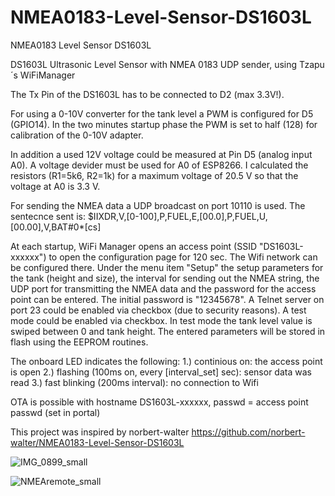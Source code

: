 # NMEA0183-Level-Sensor-DS1603L
NMEA0183 Level Sensor DS1603L

 DS1603L Ultrasonic Level Sensor with NMEA 0183 UDP sender, using Tzapu´s WiFiManager
  
 The Tx Pin of the DS1603L has to be connected to D2 (max 3.3V!).
  
 For using a 0-10V converter for the tank level a PWM is configured for D5 (GPIO14). In the two 
 minutes startup phase the PWM is set to half (128) for calibration of the 0-10V adapter.
  
 In addition a used 12V voltage could be measured at Pin D5 (analog input A0). A voltage devider must 
 be used for A0 of ESP8266. I calculated the resistors (R1=5k6, R2=1k) for a maximum voltage of 
 20.5 V so that the voltage at A0 is 3.3 V.
  
 For sending the NMEA data a UDP broadcast on port 10110 is used.
 The sentecnce sent is:
 $IIXDR,V,[0-100],P,FUEL,E,[00.0],P,FUEL,U,[00.00],V,BAT#0*[cs]
  
 At each startup, WiFi Manager opens an access point (SSID "DS1603L-xxxxxx") to open the configuration 
 page for 120 sec. The Wifi network can be configured there. Under the menu item "Setup" the setup 
 parameters for the tank (height and size), the interval for sending out the NMEA string, the UDP port 
 for transmitting the NMEA data and the password for the access point can be entered. 
 The initial password is "12345678".
 A Telnet server on port 23 could be enabled via checkbox (due to security reasons).
 A test mode could be enabled via checkbox. In test mode the tank level value is swiped between 0 and
 tank height.
 The entered parameters will be stored in flash using the EEPROM routines.
  
 The onboard LED indicates the following:
 1.) continious on: the access point is open
 2.) flashing (100ms on, every [interval_set] sec): sensor data was read
 3.) fast blinking (200ms interval): no connection to Wifi
  
 OTA is possible with hostname DS1603L-xxxxxx, passwd = access point passwd (set in portal)
  
 This project was inspired by norbert-walter https://github.com/norbert-walter/NMEA0183-Level-Sensor-DS1603L
 
 ![IMG_0899_small](https://user-images.githubusercontent.com/67091578/222971708-06b80d79-7483-4d83-97f7-ee9dfd0ea5f8.png)
 
 ![NMEAremote_small](https://user-images.githubusercontent.com/67091578/222971718-160819ef-eff3-4e15-9cc0-b0820134d168.png)

 

